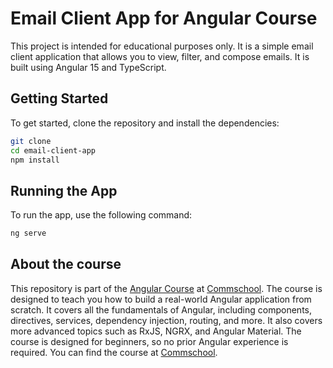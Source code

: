 # Email Client App for Angular Course

This project is intended for educational purposes only. It is a simple email client application that allows you to view, filter, and compose emails. It is built using Angular 15 and TypeScript.

## Getting Started

To get started, clone the repository and install the dependencies:

```bash
git clone
cd email-client-app
npm install
```

## Running the App

To run the app, use the following command:

```bash
ng serve
```

## About the course

This repository is part of the [Angular Course](https://commschool.ge/courses/angular/?course_link=Angular) at [Commschool](https://commschool.ge/). The course is designed to teach you how to build a real-world Angular application from scratch. It covers all the fundamentals of Angular, including components, directives, services, dependency injection, routing, and more. It also covers more advanced topics such as RxJS, NGRX, and Angular Material. The course is designed for beginners, so no prior Angular experience is required. You can find the course at [Commschool](https://commschool.ge/courses/angular/?course_link=Angular).
